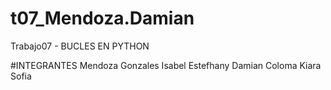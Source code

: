 # t07_Mendoza.Damian
Trabajo07 - BUCLES EN PYTHON

#INTEGRANTES
Mendoza Gonzales Isabel Estefhany
Damian Coloma Kiara Sofia

